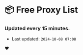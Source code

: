 # :package: Free Proxy List
### Updated every 15 minutes.

- Last updated: `2024-10-08 07:08`

:heart:
